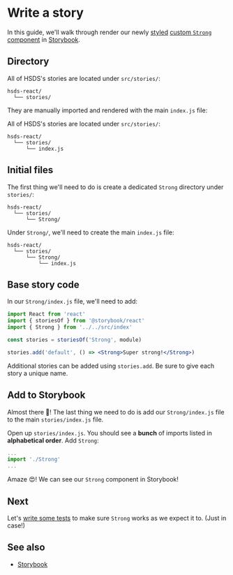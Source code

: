 # Write a story

In this guide, we'll walk through render our newly [styled](styling.md) [custom `Strong` component](creating.md) in [Storybook](https://storybook.js.org/).

## Directory

All of HSDS's stories are located under `src/stories/`:

```
hsds-react/
  └── stories/
```

They are manually imported and rendered with the main `index.js` file:

All of HSDS's stories are located under `src/stories/`:

```
hsds-react/
  └── stories/
      └── index.js
```

## Initial files

The first thing we'll need to do is create a dedicated `Strong` directory under `stories/`:

```
hsds-react/
  └── stories/
      └── Strong/
```

Under `Strong/`, we'll need to create the main `index.js` file:

```
hsds-react/
  └── stories/
      └── Strong/
          └── index.js
```

## Base story code

In our `Strong/index.js` file, we'll need to add:

```jsx
import React from 'react'
import { storiesOf } from '@storybook/react'
import { Strong } from '../../src/index'

const stories = storiesOf('Strong', module)

stories.add('default', () => <Strong>Super strong!</Strong>)
```

Additional stories can be added using `stories.add`. Be sure to give each story a unique name.

## Add to Storybook

Almost there 🌈! The last thing we need to do is add our `Strong/index.js` file to the main `stories/index.js` file.

Open up `stories/index.js`. You should see a **bunch** of imports listed in **alphabetical order**. Add `Strong`:

```jsx
...
import './Strong'
...
```

Amaze 😍! We can see our `Strong` component in Storybook!

## Next

Let's [write some tests](testing.md) to make sure `Strong` works as we expect it to. (Just in case!)

## See also

* [Storybook](https://storybook.js.org/)
